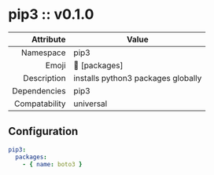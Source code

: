 # pip3 :: v0.1.0

| Attribute     | Value |
|--------------:|----|
| Namespace     | pip3 |
| Emoji         | 🐍 [packages]  |
| Description   | installs python3 packages globally |
| Dependencies  | pip3  |
| Compatability | universal  |

## Configuration

```yml
pip3:
  packages:
    - { name: boto3 }
```
